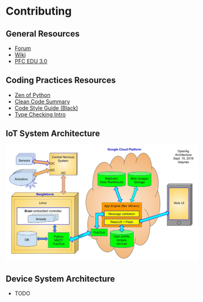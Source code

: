 # Contributing

## General Resources
 - [Forum](https://forum.openag.media.mit.edu/)
 - [Wiki](https://wiki.openag.media.mit.edu/start)
 - [PFC EDU 3.0](https://wiki.openag.media.mit.edu/pfc_edu_3.0)

## Coding Practices Resources
 - [Zen of Python](https://www.python.org/dev/peps/pep-0020/)
 - [Clean Code Summary](http://www.inf.fu-berlin.de/inst/ag-se/teaching/K-CCD-2014/Clean-Code-summary.pdf)
 - [Code Style Guide (Black)](https://black.readthedocs.io/en/stable/the_black_code_style.html)
 - [Type Checking Intro](https://mypy.readthedocs.io/en/stable/introduction.html)

## IoT System Architecture
![](system_architecture.jpg)

## Device System Architecture
 - TODO
